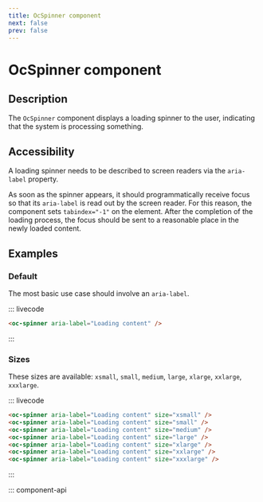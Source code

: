 ```yaml
---
title: OcSpinner component
next: false
prev: false
---
```


# OcSpinner component

## Description

The `OcSpinner` component displays a loading spinner to the user, indicating that the system is processing something.

## Accessibility

A loading spinner needs to be described to screen readers via the `aria-label` property.

As soon as the spinner appears, it should programmatically receive focus so that its `aria-label` is read out by the screen reader. For this reason, the component sets `tabindex="-1"` on the element. After the completion of the loading process, the focus should be sent to a reasonable place in the newly loaded content.

## Examples

### Default

The most basic use case should involve an `aria-label`.

::: livecode

```html
<oc-spinner aria-label="Loading content" />
```

:::

### Sizes

These sizes are available: `xsmall`, `small`, `medium`, `large`, `xlarge`, `xxlarge`, `xxxlarge`.

::: livecode

```html
<oc-spinner aria-label="Loading content" size="xsmall" />
<oc-spinner aria-label="Loading content" size="small" />
<oc-spinner aria-label="Loading content" size="medium" />
<oc-spinner aria-label="Loading content" size="large" />
<oc-spinner aria-label="Loading content" size="xlarge" />
<oc-spinner aria-label="Loading content" size="xxlarge" />
<oc-spinner aria-label="Loading content" size="xxxlarge" />
```

:::

::: component-api
